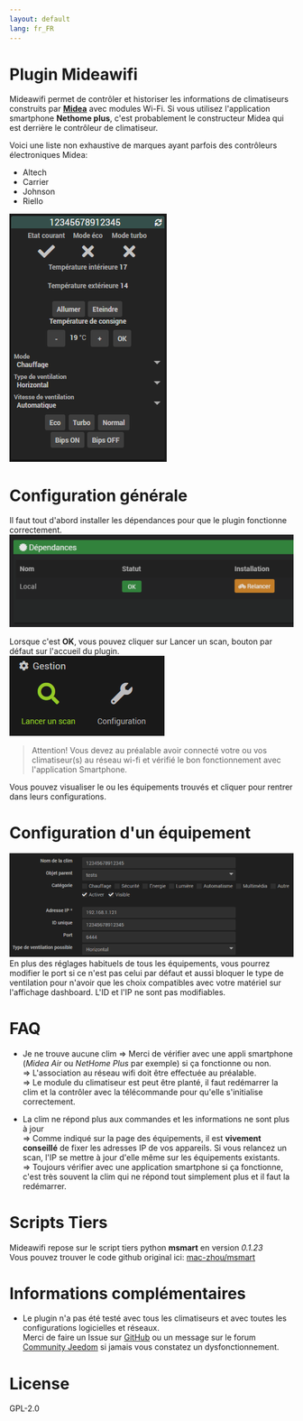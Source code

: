 ```yaml
---
layout: default
lang: fr_FR
---
```


# Plugin Mideawifi


Mideawifi permet de contrôler et historiser les informations de climatiseurs construits par **[Midea](https://fr.wikipedia.org/wiki/Midea)** avec modules Wi-Fi. 
Si vous utilisez l'application smartphone **Nethome plus**, c'est probablement le constructeur Midea qui est derrière le contrôleur de climatiseur.  

Voici une liste non exhaustive de marques ayant parfois des contrôleurs électroniques Midea:  
- Altech  
- Carrier  
- Johnson  
- Riello  

![DASHBOARD VIEW](../img/equipement-dashboard.png)

# Configuration générale

Il faut tout d'abord installer les dépendances pour que le plugin fonctionne correctement.  
![DEPENDANCES](../img/dependances.png)

Lorsque c'est **OK**, vous pouvez cliquer sur Lancer un scan, bouton par défaut sur l'accueil du plugin.  
![LANCER SCAN](../img/lancer_scan.png)

> Attention! Vous devez au préalable avoir connecté votre ou vos climatiseur(s) au réseau wi-fi et vérifié le bon fonctionnement avec l'application Smartphone.  

Vous pouvez visualiser le ou les équipements trouvés et cliquer pour rentrer dans leurs configurations.

# Configuration d'un équipement

![CONFIGURATION EQUIPEMENT](../img/conf_equipement.png)  
En plus des réglages habituels de tous les équipements, vous pourrez modifier le port si ce n'est pas celui par défaut et aussi bloquer le type de ventilation pour n'avoir que les choix compatibles avec votre matériel sur l'affichage dashboard. L'ID et l'IP ne sont pas modifiables.

# FAQ
- Je ne trouve aucune clim
    => Merci de vérifier avec une appli smartphone (*Midea Air* ou *NetHome Plus* par exemple) si ça fonctionne ou non.  
    => L'association au réseau wifi doit être effectuée au préalable.  
    => Le module du climatiseur est peut être planté, il faut redémarrer la clim et la contrôler avec la télécommande pour qu'elle s'initialise correctement.  

- La clim ne répond plus aux commandes et les informations ne sont plus à jour  
    => Comme indiqué sur la page des équipements, il est **vivement conseillé** de fixer les adresses IP de vos appareils. Si vous relancez un scan, l'IP se mettre à jour d'elle même sur les équipements existants.  
    => Toujours vérifier avec une application smartphone si ça fonctionne, c'est très souvent la clim qui ne répond tout simplement plus et il faut la redémarrer.  



# Scripts Tiers

Mideawifi repose sur le script tiers python **msmart** en version *0.1.23*  
Vous pouvez trouver le code github original ici:  [mac-zhou/msmart](https://github.com/mac-zhou/midea-msmart/)

# Informations complémentaires

 - Le plugin n'a pas été testé avec tous les climatiseurs et avec toutes les configurations logicielles et réseaux.  
 Merci de faire un Issue sur [GitHub](https://github.com/ddelec24/mideawifi/issues) ou un message sur le forum [Community Jeedom](https://community.jeedom.com/) si jamais vous constatez un dysfonctionnement.



# License

GPL-2.0